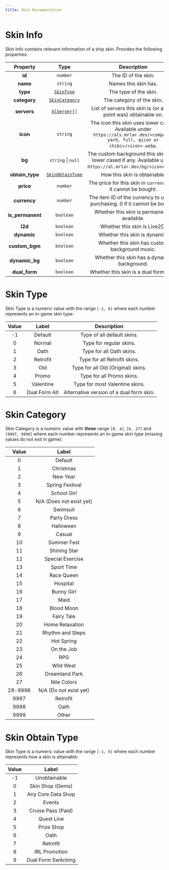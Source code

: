```yaml
---
title: Skin Documentation
---
```


# Skin Info

Skin Info contains relevant information of a ship skin. Provides the following properties:

|     Property     |                  Type                  |                                                           Description                                                           |
| :--------------: | :------------------------------------: | :-----------------------------------------------------------------------------------------------------------------------------: |
|      **id**      |                `number`                |                                                       The ID of the skin.                                                       |
|     **name**     |                `string`                |                                                      Names this skin has.                                                       |
|     **type**     |        [`SkinType`](#skin-type)        |                                                      The type of the skin.                                                      |
|   **category**   |    [`SkinCategory`](#skin-category)    |                                                    The category of the skin.                                                    |
|   **servers**    | [`AlServer[]`](../common.md#al-server) |                                List of servers this skin is (or at any point was) obtainable on.                                |
|     **icon**     |                `string`                | The icon this skin uses lower cased. Available under `https://als.mrlar.dev/<compact, yard, full, qicon or chibi>/<icon>.webp`. |
|      **bg**      |           `string` \| `null`           |       The custom background this skin uses lower cased if any.    Available under `https://al.mrlar.dev/bg/<icon>.webp`.        |
| **obtain_type**  | [`SkinObtainType`](#skin-obtain-type)  |                                                  How this skin is obtainable.                                                   |
|    **price**     |                `number`                |                                The price for this skin in `currency`. 0 if it cannot be bought.                                 |
|   **currency**   |                `number`                |                          The item ID of the currency to use for purchasing. 0 if it cannot be bought.                           |
| **is_permanent** |               `boolean`                |                                           Whether this skin is permanently available.                                           |
|     **l2d**      |               `boolean`                |                                                  Whether this skin is Live2D.                                                   |
|   **dynamic**    |               `boolean`                |                                                  Whether this skin is dynamic.                                                  |
|  **custom_bgm**  |               `boolean`                |                                         Whether this skin has custom background music.                                          |
|  **dynamic_bg**  |               `boolean`                |                                           Whether this skin has a dynamic background.                                           |
|  **dual_form**   |               `boolean`                |                                             Whether this skin is a dual form skin.                                              |

# Skin Type

Skin Type is a numeric value with the range `[-1, 6]` where each number represents an in-game skin
type:

| Value |     Label     |               Description                |
| :---: | :-----------: | :--------------------------------------: |
|  -1   |    Default    |        Type of all default skins.        |
|   0   |    Normal     |         Type for regular skins.          |
|   1   |     Oath      |         Type for all Oath skins.         |
|   2   |   Retrofit    |       Type for all Retrofit skins.       |
|   3   |      Old      |    Type for all Old (Original) skins.    |
|   4   |     Promo     |        Type for all Promo skins.         |
|   5   |   Valentine   |      Type for most Valentine skins.      |
|   6   | Dual Form Alt | Alternative version of a dual form skin. |

# Skin Category

Skin Category is a numeric value with **three** range `[0, 4]`, `[6, 27]` and `[9997, 9999]` where 
each number represents an in-game skin type (missing values do not exit in game):

|  Value  |          Label           |
| :-----: | :----------------------: |
|    0    |         Default          |
|    1    |        Christmas         |
|    2    |         New Year         |
|    3    |     Spring Festival      |
|    4    |       School Girl        |
|    5    | N/A (Does not exist yet) |
|    6    |         Swimsuit         |
|    7    |       Party Dress        |
|    8    |        Halloween         |
|    9    |          Casual          |
|   10    |       Summer Fest        |
|   11    |       Shining Star       |
|   12    |     Special Exercise     |
|   13    |        Sport Time        |
|   14    |        Race Queen        |
|   15    |         Hospital         |
|   16    |        Bunny Girl        |
|   17    |           Maid           |
|   18    |        Blood Moon        |
|   19    |        Fairy Tale        |
|   20    |     Home Relaxation      |
|   21    |     Rhythm and Steps     |
|   22    |        Hot Spring        |
|   23    |        On the Job        |
|   24    |           RPG            |
|   25    |        Wild West         |
|   26    |      Dreamland Park      |
|   27    |       Nile Colors        |
| 28-9996 |  N/A (Do not exist yet)  |
|  9997   |         Retrofit         |
|  9998   |           Oath           |
|  9999   |          Other           |

# Skin Obtain Type

Skin Type is a numeric value with the range `[-1, 9]` where each number represents how a skin
is attainable:

| Value |        Label        |
| :---: | :-----------------: |
|  -1   |    Unobtainable     |
|   0   |  Skin Shop (Gems)   |
|   1   | Any Core Data Shop  |
|   2   |       Events        |
|   3   | Cruise Pass (Paid)  |
|   4   |     Quest Line      |
|   5   |     Prize Shop      |
|   6   |        Oath         |
|   7   |      Retrofit       |
|   8   |    IRL Promotion    |
|   9   | Dual Form Switching |